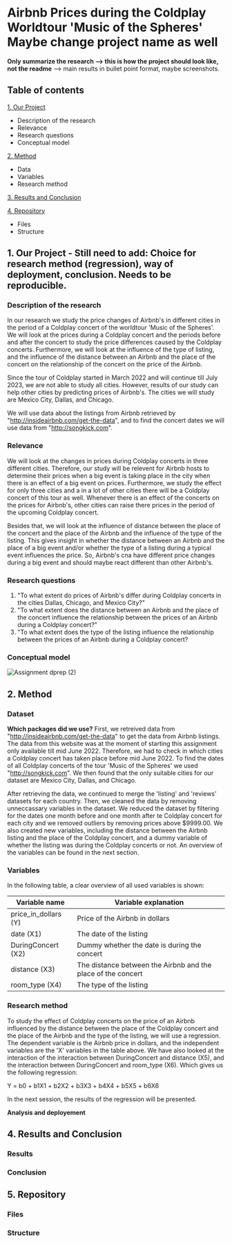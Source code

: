 # Airbnb Prices during the Coldplay Worldtour 'Music of the Spheres' **Maybe change project name as well**
**Only summarize the research --> this is how the project should look like, not the readme** --> main results in bullet point format, maybe screenshots. 
## Table of contents
[1. Our Project](https://github.com/course-dprep/team-assignment-team-5#1-Our-Project)
- Description of the research
- Relevance
- Research questions
- Conceptual model

[2. Method](https://github.com/course-dprep/team-assignment-team-5#2-Method)
- Data
- Variables
- Research method

[3. Results and Conclusion](https://github.com/course-dprep/team-assignment-team-5#3-Results-and-Conclusion)

[4. Repository](https://github.com/course-dprep/team-assignment-team-5#4-Repository)
- Files
- Structure

## 1. Our Project - **Still need to add**: Choice for research method (regression), way of deployment, conclusion. Needs to be reproducible. 
### Description of the research
In our research we study the price changes of Airbnb's in different cities in the period of a Coldplay concert of the worldtour 'Music of the Spheres'. We will look at the prices during a Coldplay concert and the periods before and after the concert to study the price differences caused by the Coldplay concerts. Furthermore, we will look at the influence of the type of listing, and the influence of the distance between an Airbnb and the place of the concert on the relationship of the concert on the price of the Airbnb.

Since the tour of Coldplay started in March 2022 and will continue till July 2023, we are not able to study all cities. However, results of our study can help other cities by predicting prices of Airbnb's. The cities we will study are Mexico City, Dallas, and Chicago. 

We will use data about the listings from Airbnb retrieved by "http://insideairbnb.com/get-the-data", and to find the concert dates we will use data from "http://songkick.com".

### Relevance
We will look at the changes in prices during Coldplay concerts in three different cities. Therefore, our study will be relevent for Airbnb hosts to determine their prices when a big event is taking place in the city when there is an effect of a big event on prices. Furthermore, we study the effect for only three cities and a in a lot of other cities there will be a Coldplay concert of this tour as well. Whenever there is an effect of the concerts on the prices for Airbnb's, other cities can raise there prices in the period of the upcoming Coldplay concert. 

Besides that, we will look at the influence of distance between the place of the concert and the place of the Airbnb and the influence of the type of the listing. This gives insight in whether the distance between an Airbnb and the place of a big event and/or whether the type of a listing during a typical event influences the price. So, Airbnb's cna have different price changes during a big event and should maybe react different than other Airbnb's. 

### Research questions

1. "To what extent do prices of Airbnb's differ during Coldplay concerts in the cities Dallas, Chicago, and Mexico City?"
2. "To what extent does the distance between an Airbnb and the place of the concert influence the relationship between the prices of an Airbnb during a Coldplay concert?"
3. "To what extent does the type of the listing influence the relationship between the prices of an Airbnb during a Coldplay concert?

### Conceptual model

![Assignment dprep (2)](https://user-images.githubusercontent.com/38066744/195048115-211db366-c55f-4ff3-8ca2-dd5b18a81b26.png)
## 2. Method

### Dataset
**Which packages did we use?**
First, we retreived data from "http://insideairbnb.com/get-the-data" to get the data from Airbnb listings. The data from this website was at the moment of starting this assignment only available till mid June 2022. Therefore, we had to check in which cities a Coldplay concert has taken place before mid June 2022. To find the dates of all Coldplay concerts of the tour 'Music of the Spheres' we used "http://songkick.com". We then found that the only suitable cities for our dataset are Mexico City, Dallas, and Chicago. 

After retrieving the data, we continued to merge the 'listing' and 'reviews' datasets for each country. Then, we cleaned the data by removing unneccassary variables in the dataset. We reduced the dataset by filtering for the dates one month before and one month after te Coldplay concert for each city and we removed outliers by removing prices above $9999.00. We also created new variables, including the distance between the Airbnb listing and the place of the Coldplay concert, and a dummy variable of whether the listing was during the Coldplay concerts or not. An overview of the variables can be found in the next section. 

### Variables

In the following table, a clear overview of all used variables is shown:

| **Variable name**                        | **Variable explanation**                                     |
| ---------------------------------------- |--------------------------------------------------------------|
| price_in_dollars                   (Y)   | Price of the Airbnb in dollars                               |
| date                               (X1)  | The date of the listing                                      |
| DuringConcert                      (X2)  | Dummy whether the date is during the concert                 |
| distance                           (X3)  | The distance between the Airbnb and the place of the concert |
| room_type                          (X4)  | The type of the listing                                      |

### Research method

To study the effect of Coldplay concerts on the price of an Airbnb influenced by the distance between the place of the Coldplay concert and the place of the Airbnb and the type of the listing, we will use a regression. The dependent variable is the Airbnb price in dollars, and the independent variables are the 'X' variables in the table above. We have also looked at the interaction of the interaction between DuringConcert and distance (X5), and the interaction between DuringConcert and room_type (X6). Which gives us the following regression: 

Y = b0 + b1X1 + b2X2 + b3X3 + b4X4 + b5X5 + b6X6

In the next session, the results of the regression will be presented. 

**Analysis and deployement**

## 4. Results and Conclusion
### Results
### Conclusion 

## 5. Repository
### Files
### Structure

